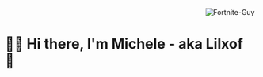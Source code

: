
<img align="right" alt="Fortnite-Guy" src="https://i.kym-cdn.com/photos/images/original/001/857/748/54e.jpg">

<div style="clear: both;"></div>

# 🏄‍♂️ Hi there, I'm Michele - aka Lilxof 👋 
